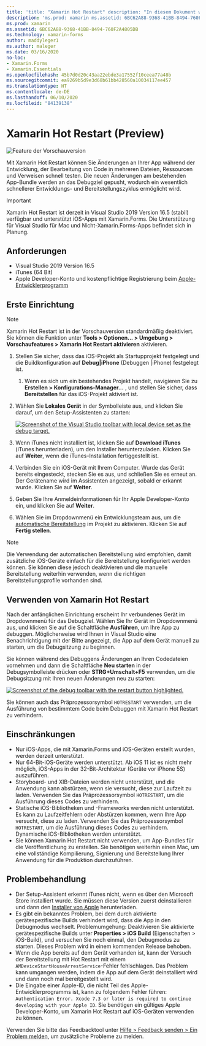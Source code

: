 ```yaml
---
title: 'title: "Xamarin Hot Restart" description: "In diesem Dokument wird die Einrichtung und Verwendung von Xamarin Hot Restart zum Debuggen einer iOS-App beschrieben."'
description: 'ms.prod: xamarin ms.assetid: 6BC62A88-9368-41BB-8494-760F2A4805DB ms.technology: xamarin-forms author: maddyleger1 ms.author: maleger ms.date: 03/16/2020 no-loc: [Xamarin.Forms, Xamarin.Essentials]'
ms.prod: xamarin
ms.assetid: 6BC62A88-9368-41BB-8494-760F2A4805DB
ms.technology: xamarin-forms
author: maddyleger1
ms.author: maleger
ms.date: 03/16/2020
no-loc:
- Xamarin.Forms
- Xamarin.Essentials
ms.openlocfilehash: 45b7d0d20c43aa22ebde3a17552f10ceea77a48b
ms.sourcegitcommit: ea9269b5d9e3d68b61bb428560a10034117ee457
ms.translationtype: HT
ms.contentlocale: de-DE
ms.lasthandoff: 06/10/2020
ms.locfileid: "84139138"
---
```

# <a name="xamarin-hot-restart-preview"></a>Xamarin Hot Restart (Preview)

![Feature der Vorschauversion](~/media/shared/preview.png)

Mit Xamarin Hot Restart können Sie Änderungen an Ihrer App während der Entwicklung, der Bearbeitung von Code in mehreren Dateien, Ressourcen und Verweisen schnell testen. Die neuen Änderungen am bestehenden App-Bundle werden an das Debugziel gepusht, wodurch ein wesentlich schnellerer Entwicklungs- und Bereitstellungszyklus ermöglicht wird.

> [!IMPORTANT]
> Xamarin Hot Restart ist derzeit in Visual Studio 2019 Version 16.5 (stabil) verfügbar und unterstützt iOS-Apps mit Xamarin.Forms. Die Unterstützung für Visual Studio für Mac und Nicht-Xamarin.Forms-Apps befindet sich in Planung.

## <a name="requirements"></a>Anforderungen

- Visual Studio 2019 Version 16.5
- iTunes (64 Bit)
- Apple Developer-Konto und kostenpflichtige Registrierung beim [Apple-Entwicklerprogramm](https://developer.apple.com/programs)


## <a name="initial-setup"></a>Erste Einrichtung

> [!NOTE]
> Xamarin Hot Restart ist in der Vorschauversion standardmäßig deaktiviert. Sie können die Funktion unter **Tools > Optionen... > Umgebung > Vorschaufeatures > Xamarin Hot Restart aktivieren** aktivieren.

1. Stellen Sie sicher, dass das iOS-Projekt als Startupprojekt festgelegt und die Buildkonfiguration auf **Debug|iPhone** (Debuggen |iPhone) festgelegt ist.

   1. Wenn es sich um ein bestehendes Projekt handelt, navigieren Sie zu **Erstellen > Konfigurations-Manager...** , und stellen Sie sicher, dass **Bereitstellen** für das iOS-Projekt aktiviert ist.

2. Wählen Sie **Lokales Gerät** in der Symbolleiste aus, und klicken Sie darauf, um den Setup-Assistenten zu starten:

    [![](hot-restart-images/toolbar.png "Screenshot of the Visual Studio toolbar with local device set as the debug target.")](hot-restart-images/toolbar.png)

3. Wenn iTunes nicht installiert ist, klicken Sie auf **Download iTunes** (iTunes herunterladen), um den Installer herunterzuladen. Klicken Sie auf **Weiter**, wenn die iTunes-Installation fertiggestellt ist.

4. Verbinden Sie ein iOS-Gerät mit Ihrem Computer. Wurde das Gerät bereits eingesteckt, stecken Sie es aus, und schließen Sie es erneut an. Der Gerätename wird im Assistenten angezeigt, sobald er erkannt wurde. Klicken Sie auf **Weiter**.

5. Geben Sie Ihre Anmeldeinformationen für Ihr Apple Developer-Konto ein, und klicken Sie auf **Weiter**.

6. Wählen Sie im Dropdownmenü ein Entwicklungsteam aus, um die [automatische Bereitstellung](~/ios/get-started/installation/device-provisioning/automatic-provisioning.md) im Projekt zu aktivieren. Klicken Sie auf **Fertig stellen**.

> [!NOTE]
> Die Verwendung der automatischen Bereitstellung wird empfohlen, damit zusätzliche iOS-Geräte einfach für die Bereitstellung konfiguriert werden können. Sie können diese jedoch deaktivieren und die manuelle Bereitstellung weiterhin verwenden, wenn die richtigen Bereitstellungsprofile vorhanden sind.

## <a name="use-xamarin-hot-restart"></a>Verwenden von Xamarin Hot Restart
Nach der anfänglichen Einrichtung erscheint Ihr verbundenes Gerät im Dropdownmenü für das Debugziel. Wählen Sie Ihr Gerät im Dropdownmenü aus, und klicken Sie auf die Schaltfläche **Ausführen**, um Ihre App zu debuggen. Möglicherweise wird Ihnen in Visual Studio eine Benachrichtigung mit der Bitte angezeigt, die App auf dem Gerät manuell zu starten, um die Debugsitzung zu beginnen.

Sie können während des Debuggens Änderungen an Ihren Codedateien vornehmen und dann die Schaltfläche **Neu starten** in der Debugsymbolleiste drücken oder **STRG+Umschalt+F5** verwenden, um die Debugsitzung mit Ihren neuen Änderungen neu zu starten:

[![](hot-restart-images/restart.png "Screenshot of the debug toolbar with the restart button highlighted.")](hot-restart-images/toolbar.png)

Sie können auch das Präprozessorsymbol `HOTRESTART` verwenden, um die Ausführung von bestimmtem Code beim Debuggen mit Xamarin Hot Restart zu verhindern.

## <a name="limitations"></a>Einschränkungen

- Nur iOS-Apps, die mit Xamarin.Forms und iOS-Geräten erstellt wurden, werden derzeit unterstützt.
- Nur 64-Bit-iOS-Geräte werden unterstützt. Ab iOS 11 ist es nicht mehr möglich, iOS-Apps in der 32-Bit-Architektur (Geräte vor iPhone 5S) auszuführen.
- Storyboard- und XIB-Dateien werden nicht unterstützt, und die Anwendung kann abstürzen, wenn sie versucht, diese zur Laufzeit zu laden. Verwenden Sie das Präprozessorsymbol `HOTRESTART`, um die Ausführung dieses Codes zu verhindern.
- Statische iOS-Bibliotheken und -Frameworks werden nicht unterstützt. Es kann zu Laufzeitfehlern oder Abstürzen kommen, wenn Ihre App versucht, diese zu laden. Verwenden Sie das Präprozessorsymbol `HOTRESTART`, um die Ausführung dieses Codes zu verhindern. Dynamische iOS-Bibliotheken werden unterstützt.
- Sie können Xamarin Hot Restart nicht verwenden, um App-Bundles für die Veröffentlichung zu erstellen. Sie benötigen weiterhin einen Mac, um eine vollständige Kompilierung, Signierung und Bereitstellung Ihrer Anwendung für die Produktion durchzuführen.

## <a name="troubleshoot"></a>Problembehandlung

- Der Setup-Assistent erkennt iTunes nicht, wenn es über den Microsoft Store installiert wurde. Sie müssen diese Version zuerst deinstallieren und dann den [Installer von Apple](https://go.microsoft.com/fwlink/?linkid=2101014) herunterladen.
- Es gibt ein bekanntes Problem, bei dem durch aktivierte gerätespezifische Builds verhindert wird, dass die App in den Debugmodus wechselt. Problemumgehung: Deaktivieren Sie aktivierte gerätespezifische Builds unter **Properties > iOS Build** (Eigenschaften > iOS-Build), und versuchen Sie noch einmal, den Debugmodus zu starten. Dieses Problem wird in einem kommenden Release behoben.
- Wenn die App bereits auf dem Gerät vorhanden ist, kann der Versuch der Bereitstellung mit Hot Restart mit einem `AMDeviceStartHouseArrestService`-Fehler fehlschlagen. Das Problem kann umgangen werden, indem die App auf dem Gerät deinstalliert wird und dann noch mal bereitgestellt wird.
- Die Eingabe einer Apple-ID, die nicht Teil des Apple-Entwicklerprogramms ist, kann zu folgendem Fehler führen: `Authentication Error. Xcode 7.3 or later is required to continue developing with your Apple ID`. Sie benötigen ein gültiges Apple Developer-Konto, um Xamarin Hot Restart auf iOS-Geräten verwenden zu können. 

Verwenden Sie bitte das Feedbacktool unter [Hilfe > Feedback senden > Ein Problem melden](/visualstudio/ide/feedback-options?view=vs-2019#report-a-problem), um zusätzliche Probleme zu melden.
